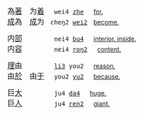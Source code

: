 <span id=為></span><!--为|為 9410-->
<big>為[著]()　为[着]()</big>　<tt> wei4  [zhe]() </tt>　[for.](https://translate.google.com/?sl=zh&tl=en&text=为着)   
<big>[成]()為　[成]()为</big>　<tt>cheŋ2 [wei2]()</tt>　[become.](https://translate.google.com/?sl=zh&tl=en&text=成为)

<span id=内></span><!--7080-->
<big>内[部]()　　　</big>　<tt> nei4  [bu4]() </tt>　[interior. inside.](https://translate.google.com/?sl=zh&tl=en&text=内部)   
<big>内[容]()　　　</big>　<tt> nei4 [roŋ2]() </tt>　[content.](https://translate.google.com/?sl=zh&tl=en&text=内容)

<span id=由></span><!--2840-->
<big>[理]()由　　　</big>　<tt> [li3]()  you2 </tt>　[reason.](https://translate.google.com/?sl=zh&tl=en&text=理由)   
<big>由[於]()　由[于]()</big>　<tt> you2  [yu2]() </tt>　[because.](https://translate.google.com/?sl=zh&tl=en&text=由于)

<span id=巨></span><!--568-->
<big>巨[大]()　　　</big>　<tt> ju4   [da4]() </tt>　[huge.](https://translate.google.com/?sl=zh&tl=en&text=巨大)   
<big>巨[人]()　　　</big>　<tt> ju4  [ren2]() </tt>　[giant.](https://translate.google.com/?sl=zh&tl=en&text=巨人)

